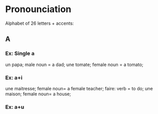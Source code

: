# Pronounciation

Alphabet of 26 letters + accents:
## A

### Ex: Single a
un papa; male noun = a dad;
une tomate; female noun = a tomato;

### Ex: a+i
une maitresse; female noun= a female teacher;
faire: verb = to do;
une maison; female noun= a house;

### Ex: a+u
